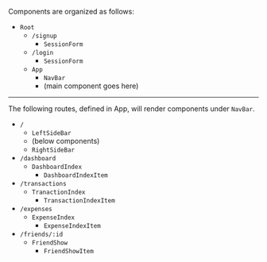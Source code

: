 Components are organized as follows:

+ `Root`
  + `/signup`
    + `SessionForm`
  + `/login`
    + `SessionForm`
  + `App`
    + `NavBar`
    + (main component goes here)

---
The following routes, defined in App, will render components under `NavBar`.

+ `/`
  + `LeftSideBar`
  + (below components)
  + `RightSideBar`
+ `/dashboard`
  + `DashboardIndex`
    + `DashboardIndexItem`
+ `/transactions`
  + `TranactionIndex`
    + `TransactionIndexItem`
+ `/expenses`
  + `ExpenseIndex`
    + `ExpenseIndexItem`
+ `/friends/:id`
  + `FriendShow`
    + `FriendShowItem`